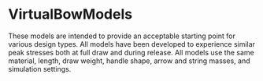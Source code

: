 # VirtualBowModels

These models are intended to provide an acceptable starting point for various design types.  All models have been developed to experience similar peak stresses both at full draw and during release.  All models use the same material, length, draw weight, handle shape, arrow and string masses, and simulation settings.
